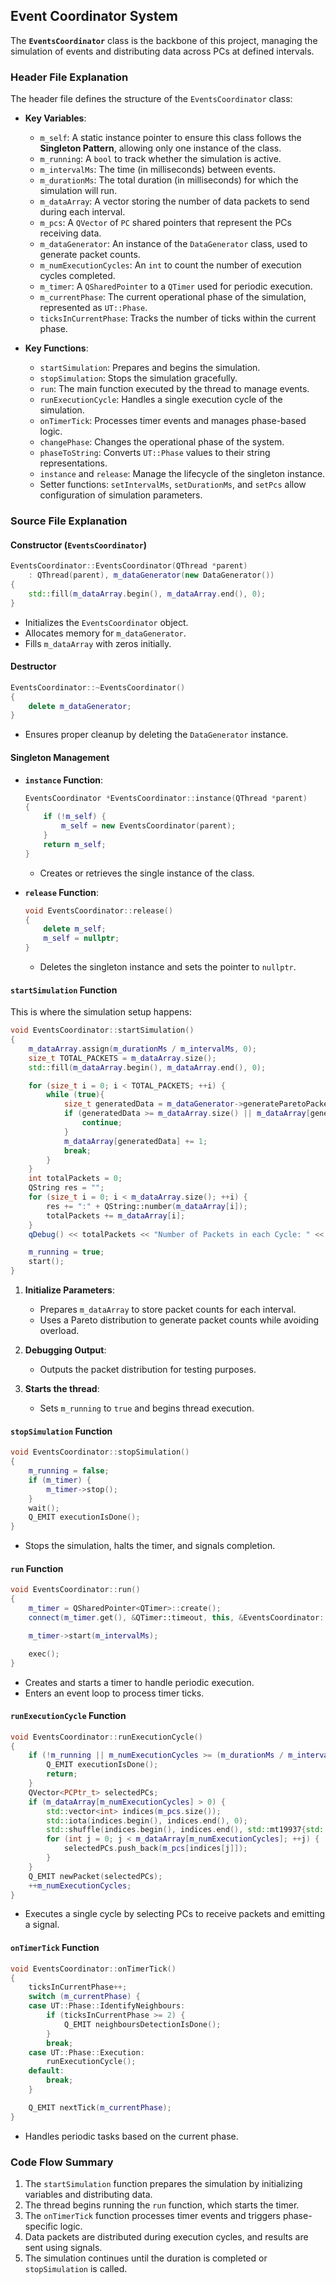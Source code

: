 ## **Event Coordinator System**  

The **`EventsCoordinator`** class is the backbone of this project, managing the simulation of events and distributing data across PCs at defined intervals.  

### **Header File Explanation**  

The header file defines the structure of the `EventsCoordinator` class:  

- **Key Variables**:  
  - `m_self`: A static instance pointer to ensure this class follows the **Singleton Pattern**, allowing only one instance of the class.  
  - `m_running`: A `bool` to track whether the simulation is active.  
  - `m_intervalMs`: The time (in milliseconds) between events.  
  - `m_durationMs`: The total duration (in milliseconds) for which the simulation will run.  
  - `m_dataArray`: A vector storing the number of data packets to send during each interval.  
  - `m_pcs`: A `QVector` of `PC` shared pointers that represent the PCs receiving data.  
  - `m_dataGenerator`: An instance of the `DataGenerator` class, used to generate packet counts.  
  - `m_numExecutionCycles`: An `int` to count the number of execution cycles completed.  
  - `m_timer`: A `QSharedPointer` to a `QTimer` used for periodic execution.  
  - `m_currentPhase`: The current operational phase of the simulation, represented as `UT::Phase`.  
  - `ticksInCurrentPhase`: Tracks the number of ticks within the current phase.  

- **Key Functions**:  
  - `startSimulation`: Prepares and begins the simulation.  
  - `stopSimulation`: Stops the simulation gracefully.  
  - `run`: The main function executed by the thread to manage events.  
  - `runExecutionCycle`: Handles a single execution cycle of the simulation.  
  - `onTimerTick`: Processes timer events and manages phase-based logic.  
  - `changePhase`: Changes the operational phase of the system.  
  - `phaseToString`: Converts `UT::Phase` values to their string representations.  
  - `instance` and `release`: Manage the lifecycle of the singleton instance.  
  - Setter functions: `setIntervalMs`, `setDurationMs`, and `setPcs` allow configuration of simulation parameters.  


### **Source File Explanation**  

#### **Constructor (`EventsCoordinator`)**  

```cpp
EventsCoordinator::EventsCoordinator(QThread *parent)
    : QThread(parent), m_dataGenerator(new DataGenerator())
{
    std::fill(m_dataArray.begin(), m_dataArray.end(), 0);
}
```

- Initializes the `EventsCoordinator` object.  
- Allocates memory for `m_dataGenerator`.  
- Fills `m_dataArray` with zeros initially.  

#### **Destructor**  

```cpp
EventsCoordinator::~EventsCoordinator()
{
    delete m_dataGenerator;
}
```

- Ensures proper cleanup by deleting the `DataGenerator` instance.  

#### **Singleton Management**  

- **`instance` Function**:  
  ```cpp
  EventsCoordinator *EventsCoordinator::instance(QThread *parent)
  {
      if (!m_self) {
          m_self = new EventsCoordinator(parent);
      }
      return m_self;
  }
  ```
  - Creates or retrieves the single instance of the class.  

- **`release` Function**:  
  ```cpp
  void EventsCoordinator::release()
  {
      delete m_self;
      m_self = nullptr;
  }
  ```
  - Deletes the singleton instance and sets the pointer to `nullptr`.  


#### **`startSimulation` Function**  

This is where the simulation setup happens:  

```cpp
void EventsCoordinator::startSimulation()
{
    m_dataArray.assign(m_durationMs / m_intervalMs, 0);
    size_t TOTAL_PACKETS = m_dataArray.size();
    std::fill(m_dataArray.begin(), m_dataArray.end(), 0);

    for (size_t i = 0; i < TOTAL_PACKETS; ++i) {
        while (true){
            size_t generatedData = m_dataGenerator->generateParetoPacketCounts(1) - 1;
            if (generatedData >= m_dataArray.size() || m_dataArray[generatedData] >= m_pcs.size()){
                continue;
            }
            m_dataArray[generatedData] += 1;
            break;
        }
    }
    int totalPackets = 0;
    QString res = "";
    for (size_t i = 0; i < m_dataArray.size(); ++i) {
        res += ":" + QString::number(m_dataArray[i]);
        totalPackets += m_dataArray[i];
    }
    qDebug() << totalPackets << "Number of Packets in each Cycle: " << res;

    m_running = true;
    start();
}
```

1. **Initialize Parameters**:  
   - Prepares `m_dataArray` to store packet counts for each interval.  
   - Uses a Pareto distribution to generate packet counts while avoiding overload.  

2. **Debugging Output**:  
   - Outputs the packet distribution for testing purposes.  

3. **Starts the thread**:  
   - Sets `m_running` to `true` and begins thread execution.  


#### **`stopSimulation` Function**  

```cpp
void EventsCoordinator::stopSimulation()
{
    m_running = false;
    if (m_timer) {
        m_timer->stop();
    }
    wait();
    Q_EMIT executionIsDone();
}
```

- Stops the simulation, halts the timer, and signals completion.  


#### **`run` Function**  

```cpp
void EventsCoordinator::run()
{
    m_timer = QSharedPointer<QTimer>::create();
    connect(m_timer.get(), &QTimer::timeout, this, &EventsCoordinator::onTimerTick);

    m_timer->start(m_intervalMs);

    exec();
}
```

- Creates and starts a timer to handle periodic execution.  
- Enters an event loop to process timer ticks.  


#### **`runExecutionCycle` Function**  

```cpp
void EventsCoordinator::runExecutionCycle()
{
    if (!m_running || m_numExecutionCycles >= (m_durationMs / m_intervalMs)) {
        Q_EMIT executionIsDone();
        return;
    }
    QVector<PCPtr_t> selectedPCs;
    if (m_dataArray[m_numExecutionCycles] > 0) {
        std::vector<int> indices(m_pcs.size());
        std::iota(indices.begin(), indices.end(), 0);
        std::shuffle(indices.begin(), indices.end(), std::mt19937{std::random_device{}()});
        for (int j = 0; j < m_dataArray[m_numExecutionCycles]; ++j) {
            selectedPCs.push_back(m_pcs[indices[j]]);
        }
    }
    Q_EMIT newPacket(selectedPCs);
    ++m_numExecutionCycles;
}
```

- Executes a single cycle by selecting PCs to receive packets and emitting a signal.  


#### **`onTimerTick` Function**  

```cpp
void EventsCoordinator::onTimerTick()
{
    ticksInCurrentPhase++;
    switch (m_currentPhase) {
    case UT::Phase::IdentifyNeighbours:
        if (ticksInCurrentPhase >= 2) {
            Q_EMIT neighboursDetectionIsDone();
        }
        break;
    case UT::Phase::Execution:
        runExecutionCycle();
    default:
        break;
    }

    Q_EMIT nextTick(m_currentPhase);
}
```

- Handles periodic tasks based on the current phase.  


### **Code Flow Summary**  

1. The `startSimulation` function prepares the simulation by initializing variables and distributing data.  
2. The thread begins running the `run` function, which starts the timer.  
3. The `onTimerTick` function processes timer events and triggers phase-specific logic.  
4. Data packets are distributed during execution cycles, and results are sent using signals.  
5. The simulation continues until the duration is completed or `stopSimulation` is called.  
